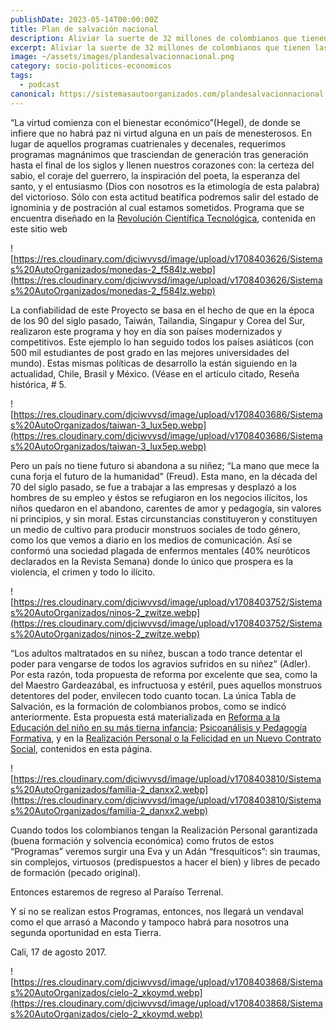 ```yaml
---
publishDate: 2023-05-14T00:00:00Z
title: Plan de salvación nacional
description: Aliviar la suerte de 32 millones de colombianos que tienen las necesidades básicas insatisfechas y formar una nueva generación de gente íntegra, proba, con capacidad de amar y dignos de ser amados, es rescatar La Patria que hemos perdido.
excerpt: Aliviar la suerte de 32 millones de colombianos que tienen las necesidades básicas insatisfechas y formar una nueva generación de gente íntegra, proba, con capacidad de amar y dignos de ser amados, es rescatar La Patria que hemos perdido.
image: ~/assets/images/plandesalvacionnacional.png
category: socio-politicos-economicos
tags:
  - podcast
canonical: https://sistemasautoorganizados.com/plandesalvacionnacional
---
```


“La virtud comienza con el bienestar económico”(Hegel), de donde se infiere que no habrá paz ni virtud alguna en un país de menesterosos. En lugar de aquellos programas cuatrienales y decenales, requerimos programas magnánimos que trasciendan de generación tras generación hasta el final de los siglos y llenen nuestros corazones con: la certeza del sabio, el coraje del guerrero, la inspiración del poeta, la esperanza del santo, y el entusiasmo (Dios con nosotros es la etimología de esta palabra) del victorioso. Sólo con esta actitud beatífica podremos salir del estado de ignominia y de postración al cual estamos sometidos. Programa que se encuentra diseñado en la [Revolución Científica Tecnológica](https://losplanosdelapatriaanhelada.org/revolucion-cientifico-tecnologica-para-el-desarrollo-nacional/), contenida en este sitio web

![https://res.cloudinary.com/djciwvvsd/image/upload/v1708403626/Sistemas%20AutoOrganizados/monedas-2_f584lz.webp](https://res.cloudinary.com/djciwvvsd/image/upload/v1708403626/Sistemas%20AutoOrganizados/monedas-2_f584lz.webp)

La confiabilidad de este Proyecto se basa en el hecho de que en la época de los 90 del siglo pasado, Taiwán, Tailandia, Singapur y Corea del Sur, realizaron este programa y hoy en día son países modernizados y competitivos. Este ejemplo lo han seguido todos los países asiáticos (con 500 mil estudiantes de post grado en las mejores universidades del mundo). Estas mismas políticas de desarrollo la están siguiendo en la actualidad, Chile, Brasil y México. (Véase en el artículo citado, Reseña histórica, # 5.

![https://res.cloudinary.com/djciwvvsd/image/upload/v1708403686/Sistemas%20AutoOrganizados/taiwan-3_lux5ep.webp](https://res.cloudinary.com/djciwvvsd/image/upload/v1708403686/Sistemas%20AutoOrganizados/taiwan-3_lux5ep.webp)

Pero un país no tiene futuro si abandona a su niñez; “La mano que mece la cuna forja el futuro de la humanidad” (Freud). Esta mano, en la década del 70 del siglo pasado, se fue a trabajar a las empresas y desplazó a los hombres de su empleo y éstos se refugiaron en los negocios ilícitos, los niños quedaron en el abandono, carentes de amor y pedagogía, sin valores ni principios, y sin moral. Estas circunstancias constituyeron y constituyen un medio de cultivo para producir monstruos sociales de todo género, como los que vemos a diario en los medios de comunicación. Así se conformó una sociedad plagada de enfermos mentales (40% neuróticos declarados en la Revista Semana) donde lo único que prospera es la violencia, el crimen y todo lo ilícito.

![https://res.cloudinary.com/djciwvvsd/image/upload/v1708403752/Sistemas%20AutoOrganizados/ninos-2_zwitze.webp](https://res.cloudinary.com/djciwvvsd/image/upload/v1708403752/Sistemas%20AutoOrganizados/ninos-2_zwitze.webp)

“Los adultos maltratados en su niñez, buscan a todo trance detentar el poder para vengarse de todos los agravios sufridos en su niñez” (Adler). Por esta razón, toda propuesta de reforma por excelente que sea, como la del Maestro Gardeazábal, es infructuosa y estéril, pues aquellos monstruos detentores del poder, envilecen todo cuanto tocan. La única Tabla de Salvación, es la formación de colombianos probos, como se indicó anteriormente. Esta propuesta está materializada en [Reforma a la Educación del niño en su más tierna infancia](https://losplanosdelapatriaanhelada.org/propuesta-de-reforma-a-la-educacion-del-nino-en-su-mas-tierna-infancia-hasta-los-siete-anos/); [Psicoanálisis y Pedagogía Formativa](https://losplanosdelapatriaanhelada.org/psicoanalisis/), y en la [Realización Personal o la Felicidad en un Nuevo Contrato Social](https://losplanosdelapatriaanhelada.org/la-realizacion-personal-o-la-felicidad-en-un-nuevo-contrato-social/), contenidos en esta página.

![https://res.cloudinary.com/djciwvvsd/image/upload/v1708403810/Sistemas%20AutoOrganizados/familia-2_danxx2.webp](https://res.cloudinary.com/djciwvvsd/image/upload/v1708403810/Sistemas%20AutoOrganizados/familia-2_danxx2.webp)

Cuando todos los colombianos tengan la Realización Personal garantizada (buena formación y solvencia económica) como frutos de estos “Programas” veremos surgir una Eva y un Adán “fresquiticos”: sin traumas, sin complejos, virtuosos (predispuestos a hacer el bien) y libres de pecado de formación (pecado original).

Entonces estaremos de regreso al Paraíso Terrenal.

Y si no se realizan estos Programas, entonces, nos llegará un vendaval como el que arrasó a Macondo y tampoco habrá para nosotros una segunda oportunidad en esta Tierra.

Cali, 17 de agosto 2017.

![https://res.cloudinary.com/djciwvvsd/image/upload/v1708403868/Sistemas%20AutoOrganizados/cielo-2_xkoymd.webp](https://res.cloudinary.com/djciwvvsd/image/upload/v1708403868/Sistemas%20AutoOrganizados/cielo-2_xkoymd.webp)
